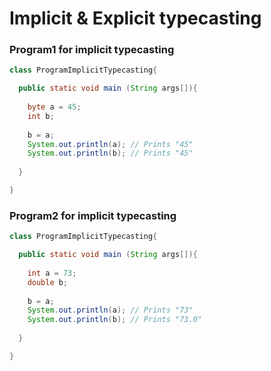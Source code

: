 # Implicit & Explicit typecasting

### Program1 for implicit typecasting
```java
class ProgramImplicitTypecasting{

  public static void main (String args[]){
    
    byte a = 45;
    int b;
    
    b = a;
    System.out.println(a); // Prints "45"
    System.out.println(b); // Prints "45"
    
  }

}
```

### Program2 for implicit typecasting
```java
class ProgramImplicitTypecasting{

  public static void main (String args[]){
    
    int a = 73;
    double b;
    
    b = a;
    System.out.println(a); // Prints "73"
    System.out.println(b); // Prints "73.0"
    
  }

}
```
